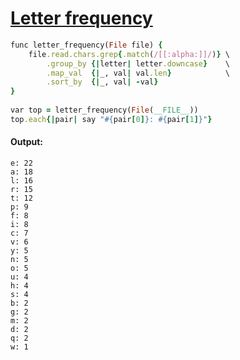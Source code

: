 [1]: http://rosettacode.org/wiki/Letter_frequency

# [Letter frequency][1]

```ruby
func letter_frequency(File file) {
    file.read.chars.grep{.match(/[[:alpha:]]/)} \
        .group_by {|letter| letter.downcase}    \
        .map_val  {|_, val| val.len}            \
        .sort_by  {|_, val| -val}
}
 
var top = letter_frequency(File(__FILE__))
top.each{|pair| say "#{pair[0]}: #{pair[1]}"}
```

#### Output:
```
e: 22
a: 18
l: 16
r: 15
t: 12
p: 9
f: 8
i: 8
c: 7
v: 6
y: 5
n: 5
o: 5
u: 4
h: 4
s: 4
b: 2
g: 2
m: 2
d: 2
q: 2
w: 1
```
